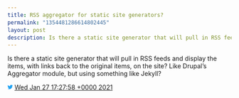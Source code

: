 ```yaml
---
title: RSS aggregator for static site generators?
permalink: "1354481286614802445"
layout: post
description: Is there a static site generator that will pull in RSS feeds and display the items, with links back to the original items, on the site? Like Drupal’s Aggregator module, but using something like Jekyll?
---
```


Is there a static site generator that will pull in RSS feeds and display the items, with links back to the original items, on the site? Like Drupal’s Aggregator module, but using something like Jekyll?

<img src="/images/twitter.png" width="12" /> [Wed Jan 27 17:27:58 +0000 2021](https://twitter.com/sillygwailo/status/1354481286614802445)